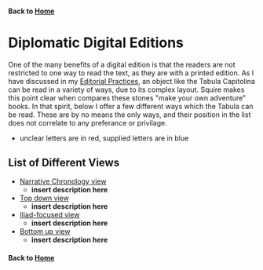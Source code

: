 #### Back to [Home](https://brclar15.github.io/tabulaCapitolina/)

# Diplomatic Digital Editions

One of the many benefits of a digital edition is that the readers are not restricted to one way to read the text, as they are with a printed edition. As I have discussed in my [Editorial Practices](editPractices.md), an object like the Tabula Capitolina can be read in a variety of ways, due to its complex layout. Squire makes this point clear when compares these stones "make your own adventure" books. In that spirit, below I offer a few different ways which the Tabula can be read. These are by no means the only ways, and their position in the list does not correlate to any preferance or privilage. 
  - unclear letters are in red, supplied letters are in blue

## List of Different Views


- [Narrative Chronology view](http://htmlpreview.github.io/?https://github.com/brclar15/tabulaCapitolina/blob/master/tabulaEdition.hmtl)
  - **insert description here**
- [Top down view](http://htmlpreview.github.io/?https://github.com/brclar15/tabulaCapitolina/blob/master/tabulaEdition.hmtl)
  - **insert description here**
- [Iliad-focused view](http://htmlpreview.github.io/?https://github.com/brclar15/tabulaCapitolina/blob/master/tabulaEdition.hmtl)
  - **insert description here**
- [Bottom up view](http://htmlpreview.github.io/?https://github.com/brclar15/tabulaCapitolina/blob/master/tabulaEdition.hmtl)
  - **insert description here**



















#### Back to [Home](https://brclar15.github.io/tabulaCapitolina/)
